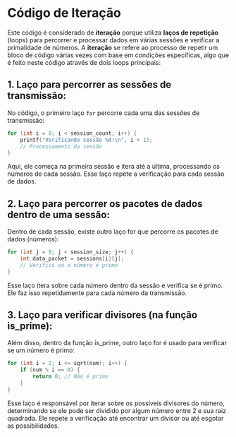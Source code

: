 # Código de Iteração

Este código é considerado de **iteração** porque utiliza **laços de repetição** (loops) para percorrer e processar dados em várias sessões e verificar a primalidade de números. A **iteração** se refere ao processo de repetir um bloco de código várias vezes com base em condições específicas, algo que é feito neste código através de dois loops principais:

## 1. Laço para percorrer as sessões de transmissão:
No código, o primeiro laço `for` percorre cada uma das sessões de transmissão:

```c
for (int i = 0; i < session_count; i++) {
    printf("Verificando sessão %d:\n", i + 1);
    // Processamento da sessão
}
```
Aqui, ele começa na primeira sessão e itera até a última, processando os números de cada sessão. Esse laço repete a verificação para cada sessão de dados.

## 2. Laço para percorrer os pacotes de dados dentro de uma sessão:
Dentro de cada sessão, existe outro laço for que percorre os pacotes de dados (números):

```c
for (int j = 0; j < session_size; j++) {
    int data_packet = sessions[i][j];
    // Verifica se o número é primo
}
```
Esse laço itera sobre cada número dentro da sessão e verifica se é primo. Ele faz isso repetidamente para cada número da transmissão.

## 3. Laço para verificar divisores (na função is_prime):
Além disso, dentro da função is_prime, outro laço for é usado para verificar se um número é primo:

```c
for (int i = 2; i <= sqrt(num); i++) {
    if (num % i == 0) {
        return 0; // Não é primo
    }
}
```
Esse laço é responsável por iterar sobre os possíveis divisores do número, determinando se ele pode ser dividido por algum número entre 2 e sua raiz quadrada. Ele repete a verificação até encontrar um divisor ou até esgotar as possibilidades.